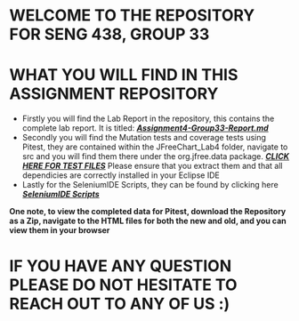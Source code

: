 # WELCOME TO THE REPOSITORY FOR SENG 438, GROUP 33

# WHAT YOU WILL FIND IN THIS ASSIGNMENT REPOSITORY

- Firstly you will find the Lab Report in the repository, this contains the complete lab report. It is titled: [***Assignment4-Group33-Report.md***](https://github.com/seng438-winter-2022/seng438-a4-Lucas-Ion/blob/main/Assignment4-Group33-Report.md)
- Secondly you will find the Mutation tests and coverage tests using Pitest, they are contained within the JFreeChart_Lab4 folder, navigate to src and you will find them there under the org.jfree.data package. [***CLICK HERE FOR TEST FILES***](https://github.com/seng438-winter-2022/seng438-a4-Lucas-Ion/tree/main/JFreeChart_Lab4) Please ensure that you extract them and that all dependicies are correctly installed in your Eclipse IDE
- Lastly for the SeleniumIDE Scripts, they can be found by clicking here [***SeleniumIDE Scripts***](https://github.com/seng438-winter-2022/seng438-a4-Lucas-Ion/blob/main/BestBuy-CompleteTestSuite-Final.side)

**One note, to view the completed data for Pitest, download the Repository as a Zip, navigate to the HTML files for both the new and old, and you can view them in your browser**

# IF YOU HAVE ANY QUESTION PLEASE DO NOT HESITATE TO REACH OUT TO ANY OF US :)

